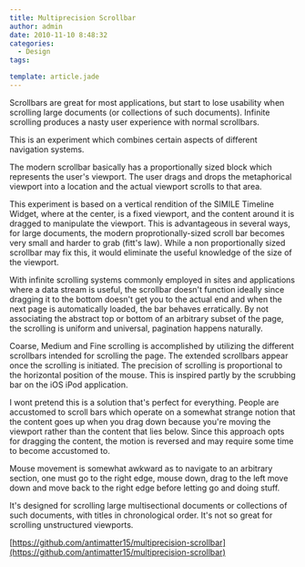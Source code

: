 ```yaml
---
title: Multiprecision Scrollbar
author: admin
date: 2010-11-10 8:48:32
categories:
  - Design
tags:

template: article.jade
---
```


Scrollbars are great for most applications, but start to lose usability when scrolling large documents (or collections of such documents). Infinite scrolling produces a nasty user experience with normal scrollbars.

This is an experiment which combines certain aspects of different navigation systems.

The modern scrollbar basically has a proportionally sized block which represents the user's viewport. The user drags and drops the metaphorical viewport into a location and the actual viewport scrolls to that area.

This experiment is based on a vertical rendition of the SIMILE Timeline Widget, where at the center, is a fixed viewport, and the content around it is dragged to manipulate the viewport. This is advantageous in several ways, for large documents, the modern proprotionally-sized scroll bar becomes very small and harder to grab (fitt's law). While a non proportionally sized scrollbar may fix this, it would eliminate the useful knowledge of the size of the viewport.

With infinite scrolling systems commonly employed in sites and applications where a data stream is useful, the scrollbar doesn't function ideally since dragging it to the bottom doesn't get you to the actual end and when the next page is automatically loaded, the bar behaves erratically. By not associating the abstract top or bottom of an arbitrary subset of the page, the scrolling is uniform and universal, pagination happens naturally.

Coarse, Medium and Fine scrolling is accomplished by utilizing the different scrollbars intended for scrolling the page. The extended scrollbars appear once the scrolling is initiated. The precision of scrolling is proportional to the horizontal position of the mouse. This is inspired partly by the scrubbing bar on the iOS iPod application.

I wont pretend this is a solution that's perfect for everything. People are accustomed to scroll bars which operate on a somewhat strange notion that the content goes up when you drag down because you're moving the viewport rather than the content that lies below. Since this approach opts for dragging the content, the motion is reversed and may require some time to become accustomed to.

Mouse movement is somewhat awkward as to navigate to an arbitrary section, one must go to the right edge, mouse down, drag to the left move down and move back to the right edge before letting go and doing stuff.

It's designed for scrolling large multisectional documents or collections of such documents, with titles in chronological order. It's not so great for scrolling unstructured viewports.

[https://github.com/antimatter15/multiprecision-scrollbar](https://github.com/antimatter15/multiprecision-scrollbar)
